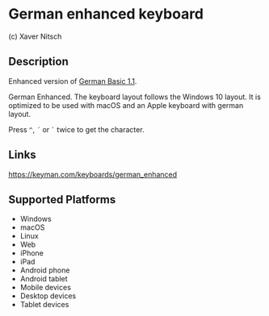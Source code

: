 German enhanced keyboard
==============

(c) Xaver Nitsch

Description
-----------

Enhanced version of [German Basic 1.1](https://keyman.com/keyboards/basic_kbdgr).

German Enhanced. The keyboard layout follows the Windows 10 layout. It is optimized to be used with macOS and an Apple keyboard with german layout.

Press `^`, `´` or `` ` `` twice to get the character.

Links
-----
https://keyman.com/keyboards/german_enhanced

Supported Platforms
-------------------
 * Windows
 * macOS
 * Linux
 * Web
 * iPhone
 * iPad
 * Android phone
 * Android tablet
 * Mobile devices
 * Desktop devices
 * Tablet devices
